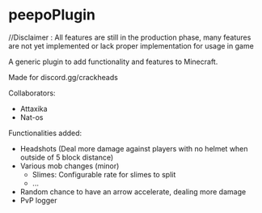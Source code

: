 # peepoPlugin
//Disclaimer : All features are still in the production phase, many features are not yet implemented or lack proper implementation for usage in game

A generic plugin to add functionality and features to Minecraft.

Made for discord.gg/crackheads

Collaborators:
  - Attaxika
  - Nat-os

Functionalities added:
  - Headshots (Deal more damage against players with no helmet when outside of 5 block distance)
  - Various mob changes (minor)
      - Slimes: Configurable rate for slimes to split
      - ...
  - Random chance to have an arrow accelerate, dealing more damage
  - PvP logger
